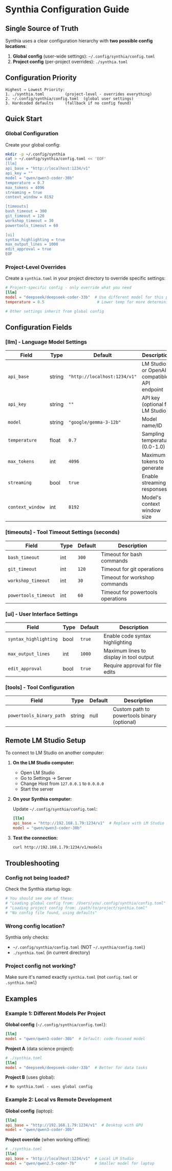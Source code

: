 # Synthia Configuration Guide

## Single Source of Truth

Synthia uses a clear configuration hierarchy with **two possible config locations**:

1. **Global config** (user-wide settings): `~/.config/synthia/config.toml`
2. **Project config** (per-project overrides): `./synthia.toml`

## Configuration Priority

```
Highest → Lowest Priority:
1. ./synthia.toml         (project-level - overrides everything)
2. ~/.config/synthia/config.toml  (global user settings)
3. Hardcoded defaults     (fallback if no config found)
```

## Quick Start

### Global Configuration

Create your global config:

```bash
mkdir -p ~/.config/synthia
cat > ~/.config/synthia/config.toml << 'EOF'
[llm]
api_base = "http://localhost:1234/v1"
api_key = ""
model = "qwen/qwen3-coder-30b"
temperature = 0.7
max_tokens = 4096
streaming = true
context_window = 8192

[timeouts]
bash_timeout = 300
git_timeout = 120
workshop_timeout = 30
powertools_timeout = 60

[ui]
syntax_highlighting = true
max_output_lines = 1000
edit_approval = true
EOF
```

### Project-Level Overrides

Create a `synthia.toml` in your project directory to override specific settings:

```toml
# Project-specific config - only override what you need
[llm]
model = "deepseek/deepseek-coder-33b"  # Use different model for this project
temperature = 0.5                       # Lower temp for more deterministic output

# Other settings inherit from global config
```

## Configuration Fields

### [llm] - Language Model Settings

| Field | Type | Default | Description |
|-------|------|---------|-------------|
| `api_base` | string | `"http://localhost:1234/v1"` | LM Studio or OpenAI-compatible API endpoint |
| `api_key` | string | `""` | API key (optional for LM Studio) |
| `model` | string | `"google/gemma-3-12b"` | Model name/ID |
| `temperature` | float | `0.7` | Sampling temperature (0.0-1.0) |
| `max_tokens` | int | `4096` | Maximum tokens to generate |
| `streaming` | bool | `true` | Enable streaming responses |
| `context_window` | int | `8192` | Model's context window size |

### [timeouts] - Tool Timeout Settings (seconds)

| Field | Type | Default | Description |
|-------|------|---------|-------------|
| `bash_timeout` | int | `300` | Timeout for bash commands |
| `git_timeout` | int | `120` | Timeout for git operations |
| `workshop_timeout` | int | `30` | Timeout for workshop commands |
| `powertools_timeout` | int | `60` | Timeout for powertools operations |

### [ui] - User Interface Settings

| Field | Type | Default | Description |
|-------|------|---------|-------------|
| `syntax_highlighting` | bool | `true` | Enable code syntax highlighting |
| `max_output_lines` | int | `1000` | Maximum lines to display in tool output |
| `edit_approval` | bool | `true` | Require approval for file edits |

### [tools] - Tool Configuration

| Field | Type | Default | Description |
|-------|------|---------|-------------|
| `powertools_binary_path` | string | null | Custom path to powertools binary (optional) |

## Remote LM Studio Setup

To connect to LM Studio on another computer:

1. **On the LM Studio computer:**
   - Open LM Studio
   - Go to Settings → Server
   - Change Host from `127.0.0.1` to `0.0.0.0`
   - Start the server

2. **On your Synthia computer:**

   Update `~/.config/synthia/config.toml`:

   ```toml
   [llm]
   api_base = "http://192.168.1.79:1234/v1"  # Replace with LM Studio computer's IP
   model = "qwen/qwen3-coder-30b"
   ```

3. **Test the connection:**

   ```bash
   curl http://192.168.1.79:1234/v1/models
   ```

## Troubleshooting

### Config not being loaded?

Check the Synthia startup logs:

```bash
# You should see one of these:
# "Loading global config from: /Users/you/.config/synthia/config.toml"
# "Loading project config from: /path/to/project/synthia.toml"
# "No config file found, using defaults"
```

### Wrong config location?

Synthia only checks:
- `~/.config/synthia/config.toml` (NOT `~/.synthia/config.toml`)
- `./synthia.toml` (in current directory)

### Project config not working?

Make sure it's named exactly `synthia.toml` (not `config.toml` or `.synthia.toml`)

## Examples

### Example 1: Different Models Per Project

**Global config** (`~/.config/synthia/config.toml`):
```toml
[llm]
model = "qwen/qwen3-coder-30b"  # Default: code-focused model
```

**Project A** (data science project):
```toml
# ./synthia.toml
[llm]
model = "deepseek/deepseek-coder-33b"  # Better for data tasks
```

**Project B** (uses global):
```
# No synthia.toml - uses global config
```

### Example 2: Local vs Remote Development

**Global config** (laptop):
```toml
[llm]
api_base = "http://192.168.1.79:1234/v1"  # Desktop with GPU
model = "qwen/qwen3-coder-30b"
```

**Project override** (when working offline):
```toml
# ./synthia.toml
[llm]
api_base = "http://localhost:1234/v1"  # Local LM Studio
model = "qwen/qwen2.5-coder-7b"        # Smaller model for laptop
```
